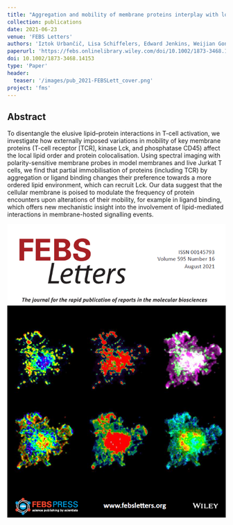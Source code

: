 ```yaml
---
title: "Aggregation and mobility of membrane proteins interplay with local lipid order in the plasma membrane of T cells"
collection: publications
date: 2021-06-23
venue: 'FEBS Letters'
authors: 'Iztok Urbančič, Lisa Schiffelers, Edward Jenkins, Weijian Gong, Ana Mafalda Santos, Falk Schneider, Caitlin O’Brien-Ball, Mai Tuyet Vuong, Nicole Ashman, Erdinc Sezgin, Christian Eggeling'
paperurl: 'https://febs.onlinelibrary.wiley.com/doi/10.1002/1873-3468.14153'
doi: 10.1002/1873-3468.14153
type: 'Paper'
header:
  teaser: '/images/pub_2021-FEBSLett_cover.png'
project: 'fms'
---
```


Abstract 
--------
To disentangle the elusive lipid–protein interactions in T-cell activation, we investigate how externally imposed variations in mobility of key membrane proteins (T-cell receptor [TCR], 
kinase Lck, and phosphatase CD45) affect the local lipid order and protein colocalisation. Using spectral imaging with polarity-sensitive membrane probes in model membranes and live Jurkat
 T cells, we find that partial immobilisation of proteins (including TCR) by aggregation or ligand binding changes their preference towards a more ordered lipid environment, which can recruit Lck. 
 Our data suggest that the cellular membrane is poised to modulate the frequency of protein encounters upon alterations of their mobility, for example in ligand binding, which offers new mechanistic 
 insight into the involvement of lipid-mediated interactions in membrane-hosted signalling events.


![cover](/images/pub_2021-FEBSLett_cover.png)